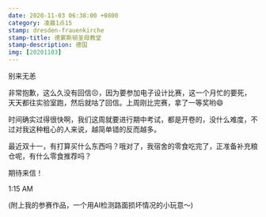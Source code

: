 ```yaml
---
date: 2020-11-03 06:38:00 +0800
category: 凌晨1点15
stamp: dresden-frauenkirche
stamp-title: 德累斯顿圣母教堂
stamp-description: 德国
img: [20201103]
---
```


别来无恙

非常抱歉，这么久没有回信😣，因为要参加电子设计比赛，这一个月忙的要死，天天都往实验室跑，然后就咕了回信。上周刚比完赛，拿了一等奖哟😄

时间确实过得很快啊，我们这周就要进行期中考试，都是开卷的，没什么难度，不过对我这种粗心的人来说，越简单错的反而越多。

最近双十一，有打算买什么东西吗？哦对了，我宿舍的零食吃完了，正准备补充粮仓呢，有什么零食推荐吗？

期待来信！

1:15 AM

(附上我的参赛作品，一个用AI检测路面损坏情况的小玩意～)